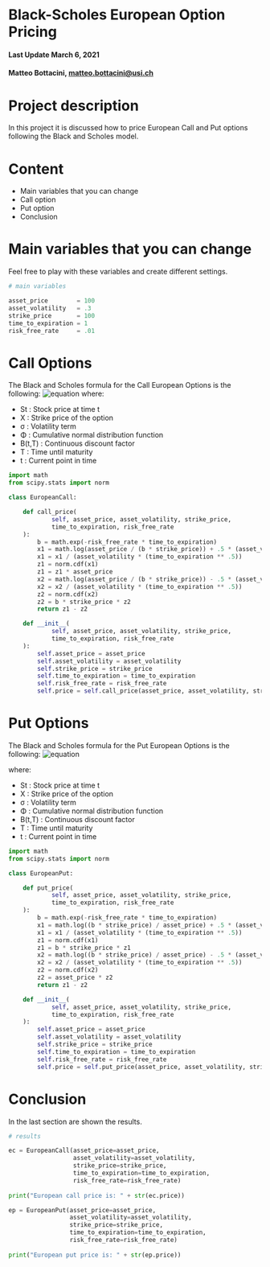 # Black-Scholes European Option Pricing

#### Last Update March 6, 2021 ####
#### Matteo Bottacini, [matteo.bottacini@usi.ch](mailto:matteo.bottacini@usi.ch) ####


# Project description

In this project it is discussed how to price European Call and Put options following the Black and Scholes model.

# Content
* Main variables that you can change
* Call option
* Put option  
* Conclusion

# Main variables that you can change
Feel free to play with these variables and create different settings.

```python
# main variables

asset_price        = 100
asset_volatility   = .3
strike_price       = 100
time_to_expiration = 1
risk_free_rate     = .01
```

# Call Options
The Black and Scholes formula for the Call European Options is the following:
![equation](https://miro.medium.com/max/1400/1*F592QEjBwJgnUlcWXAHd4A.png)
where:
- St     : Stock price at time t 
- X      : Strike price of the option
- σ      : Volatility term
- Φ      : Cumulative normal distribution function
- B(t,T) : Continuous discount factor
- T      : Time until maturity
- t      : Current point in time

```python
import math
from scipy.stats import norm

class EuropeanCall:

    def call_price(
            self, asset_price, asset_volatility, strike_price,
            time_to_expiration, risk_free_rate
    ):
        b = math.exp(-risk_free_rate * time_to_expiration)
        x1 = math.log(asset_price / (b * strike_price)) + .5 * (asset_volatility * asset_volatility) * time_to_expiration
        x1 = x1 / (asset_volatility * (time_to_expiration ** .5))
        z1 = norm.cdf(x1)
        z1 = z1 * asset_price
        x2 = math.log(asset_price / (b * strike_price)) - .5 * (asset_volatility * asset_volatility) * time_to_expiration
        x2 = x2 / (asset_volatility * (time_to_expiration ** .5))
        z2 = norm.cdf(x2)
        z2 = b * strike_price * z2
        return z1 - z2

    def __init__(
            self, asset_price, asset_volatility, strike_price,
            time_to_expiration, risk_free_rate
    ):
        self.asset_price = asset_price
        self.asset_volatility = asset_volatility
        self.strike_price = strike_price
        self.time_to_expiration = time_to_expiration
        self.risk_free_rate = risk_free_rate
        self.price = self.call_price(asset_price, asset_volatility, strike_price, time_to_expiration, risk_free_rate)
```

# Put Options
The Black and Scholes formula for the Put European Options is the following:
![equation]()

where:
- St     : Stock price at time t 
- X      : Strike price of the option
- σ      : Volatility term
- Φ      : Cumulative normal distribution function
- B(t,T) : Continuous discount factor
- T      : Time until maturity
- t      : Current point in time

```python
import math
from scipy.stats import norm

class EuropeanPut:

    def put_price(
            self, asset_price, asset_volatility, strike_price,
            time_to_expiration, risk_free_rate
    ):
        b = math.exp(-risk_free_rate * time_to_expiration)
        x1 = math.log((b * strike_price) / asset_price) + .5 * (asset_volatility * asset_volatility) * time_to_expiration
        x1 = x1 / (asset_volatility * (time_to_expiration ** .5))
        z1 = norm.cdf(x1)
        z1 = b * strike_price * z1
        x2 = math.log((b * strike_price) / asset_price) - .5 * (asset_volatility * asset_volatility) * time_to_expiration
        x2 = x2 / (asset_volatility * (time_to_expiration ** .5))
        z2 = norm.cdf(x2)
        z2 = asset_price * z2
        return z1 - z2

    def __init__(
            self, asset_price, asset_volatility, strike_price,
            time_to_expiration, risk_free_rate
    ):
        self.asset_price = asset_price
        self.asset_volatility = asset_volatility
        self.strike_price = strike_price
        self.time_to_expiration = time_to_expiration
        self.risk_free_rate = risk_free_rate
        self.price = self.put_price(asset_price, asset_volatility, strike_price, time_to_expiration, risk_free_rate)
```

# Conclusion
In the last section are shown the results.
```python
# results

ec = EuropeanCall(asset_price=asset_price,
                  asset_volatility=asset_volatility,
                  strike_price=strike_price,
                  time_to_expiration=time_to_expiration,
                  risk_free_rate=risk_free_rate)
                  
print("European call price is: " + str(ec.price))

ep = EuropeanPut(asset_price=asset_price,
                 asset_volatility=asset_volatility,
                 strike_price=strike_price,
                 time_to_expiration=time_to_expiration,
                 risk_free_rate=risk_free_rate)
                 
print("European put price is: " + str(ep.price))
```